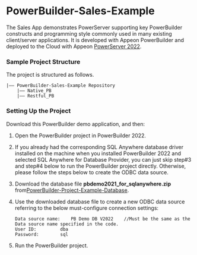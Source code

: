 # PowerBuilder-Sales-Example

The Sales App demonstrates PowerServer supporting key PowerBuilder constructs and programming style commonly used in many existing client/server applications. It is developed with Appeon PowerBuilder and deployed to the Cloud with Appeon [PowerServer 2022](https://www.appeon.com/products/powerserver). 

### Sample Project Structure

The project is structured as follows.

```
|—— PowerBuilder-Sales-Example Repository 
	|—— Native_PB				
	|—— Restful_PB
```

### Setting Up the Project

Download this PowerBuilder demo application, and then:

1. Open the PowerBuilder project in PowerBuilder 2022.

2. If you already had the corresponding SQL Anywhere database driver installed on the machine when you installed PowerBuilder 2022 and selected SQL Anywhere for Database Provider, you can just skip step#3 and step#4 below to run the PowerBuilder project directly. Otherwise, please follow the steps below to create the ODBC data source. 

3. Download the database file <b>pbdemo2021_for_sqlanywhere.zip</b> from[PowerBuilder-Project-Example-Database](https://github.com/Appeon/PowerBuilder-Project-Example-Database). 

4. Use the downloaded database file to create a new ODBC data source referring to the below must-configure connection settings:

   ```
   Data source name: 	PB Demo DB V2022	//Must be the same as the Data source name specified in the code.
   User ID: 		dba
   Password: 		sql
   ```

5. Run the PowerBuilder project.

